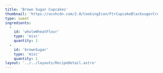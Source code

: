 ```yaml
---
title: 'Brown Sugar Cupcakes'
thumbnail: 'https://acnhcdn.com/2.0/CookingIcon/FtrCupcakeBlacksugerCropped.png'
type: sweet
ingredients:
  -
    id: 'wholeWheatFlour'
    type: 'misc'
    quantity: 1
  -
    id: 'brownSugar'
    type: 'misc'
    quantity: 1
layout: '../../layouts/RecipeDetail.astro'
---
```

